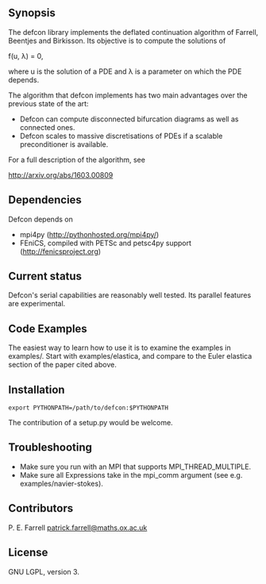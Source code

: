 ## Synopsis

The defcon library implements the deflated continuation algorithm of
Farrell, Beentjes and Birkisson. Its objective is to compute the
solutions of

f(u, λ) = 0,

where u is the solution of a PDE and λ is a parameter on which the PDE
depends.

The algorithm that defcon implements has two main advantages over the
previous state of the art:

* Defcon can compute disconnected bifurcation diagrams as well as connected ones.
* Defcon scales to massive discretisations of PDEs if a scalable preconditioner is available.

For a full description of the algorithm, see

http://arxiv.org/abs/1603.00809

## Dependencies

Defcon depends on

* mpi4py (http://pythonhosted.org/mpi4py/)
* FEniCS, compiled with PETSc and petsc4py support (http://fenicsproject.org)

## Current status

Defcon's serial capabilities are reasonably well tested. Its parallel features are
experimental.

## Code Examples

The easiest way to learn how to use it is to examine the examples
in examples/. Start with examples/elastica, and compare to the Euler
elastica section of the paper cited above.

## Installation

    export PYTHONPATH=/path/to/defcon:$PYTHONPATH

The contribution of a setup.py would be welcome.

## Troubleshooting

* Make sure you run with an MPI that supports MPI_THREAD_MULTIPLE.
* Make sure all Expressions take in the mpi_comm argument (see e.g. examples/navier-stokes).

## Contributors

P. E. Farrell <patrick.farrell@maths.ox.ac.uk>

## License

GNU LGPL, version 3.
